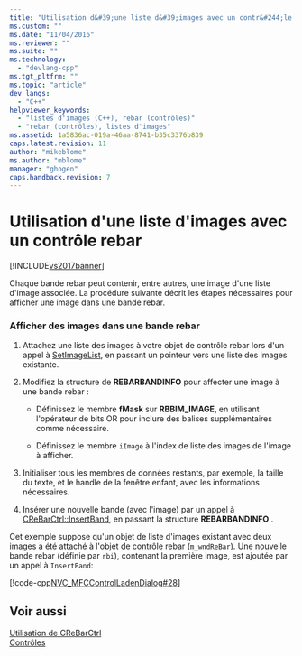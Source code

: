 ```yaml
---
title: "Utilisation d&#39;une liste d&#39;images avec un contr&#244;le rebar | Microsoft Docs"
ms.custom: ""
ms.date: "11/04/2016"
ms.reviewer: ""
ms.suite: ""
ms.technology: 
  - "devlang-cpp"
ms.tgt_pltfrm: ""
ms.topic: "article"
dev_langs: 
  - "C++"
helpviewer_keywords: 
  - "listes d'images (C++), rebar (contrôles)"
  - "rebar (contrôles), listes d'images"
ms.assetid: 1a5836ac-019a-46aa-8741-b35c3376b839
caps.latest.revision: 11
author: "mikeblome"
ms.author: "mblome"
manager: "ghogen"
caps.handback.revision: 7
---
```

# Utilisation d&#39;une liste d&#39;images avec un contr&#244;le rebar
[!INCLUDE[vs2017banner](../assembler/inline/includes/vs2017banner.md)]

Chaque bande rebar peut contenir, entre autres, une image d'une liste d'image associée.  La procédure suivante décrit les étapes nécessaires pour afficher une image dans une bande rebar.  
  
### Afficher des images dans une bande rebar  
  
1.  Attachez une liste des images à votre objet de contrôle rebar lors d'un appel à [SetImageList](../Topic/CReBarCtrl::SetImageList.md), en passant un pointeur vers une liste des images existante.  
  
2.  Modifiez la structure de **REBARBANDINFO** pour affecter une image à une bande rebar :  
  
    -   Définissez le membre **fMask** sur **RBBIM\_IMAGE**, en utilisant l'opérateur de bits OR pour inclure des balises supplémentaires comme nécessaire.  
  
    -   Définissez le membre `iImage` à l'index de liste des images de l'image à afficher.  
  
3.  Initialiser tous les membres de données restants, par exemple, la taille du texte, et le handle de la fenêtre enfant, avec les informations nécessaires.  
  
4.  Insérer une nouvelle bande \(avec l'image\) par un appel à [CReBarCtrl::InsertBand](../Topic/CReBarCtrl::InsertBand.md), en passant la structure **REBARBANDINFO** .  
  
 Cet exemple suppose qu'un objet de liste d'images existant avec deux images a été attaché à l'objet de contrôle rebar \(`m_wndReBar`\).  Une nouvelle bande rebar \(définie par `rbi`\), contenant la première image, est ajoutée par un appel à `InsertBand`:  
  
 [!code-cpp[NVC_MFCControlLadenDialog#28](../mfc/codesnippet/CPP/using-an-image-list-with-a-rebar-control_1.cpp)]  
  
## Voir aussi  
 [Utilisation de CReBarCtrl](../mfc/using-crebarctrl.md)   
 [Contrôles](../mfc/controls-mfc.md)